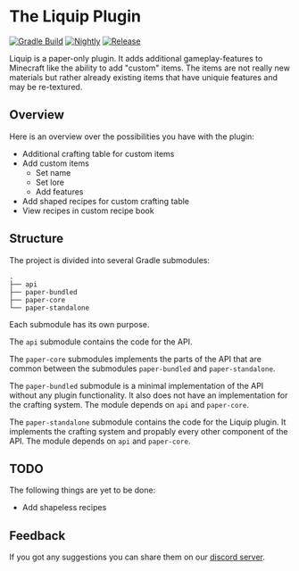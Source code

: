 # The Liquip Plugin

[![Gradle Build](https://github.com/liquip/liquip-plugin/actions/workflows/gradle-build.yml/badge.svg)](https://github.com/liquip/liquip-plugin/actions/workflows/gradle-build.yml)
[![Nightly](https://github.com/liquip/liquip-plugin/actions/workflows/nightly.yml/badge.svg)](https://github.com/liquip/liquip-plugin/actions/workflows/nightly.yml)
[![Release](https://github.com/liquip/liquip-plugin/actions/workflows/release.yml/badge.svg)](https://github.com/liquip/liquip-plugin/actions/workflows/release.yml)

Liquip is a paper-only plugin. It adds additional gameplay-features to Minecraft like the ability to
add "custom" items.
The items are not really new materials but rather already existing items that have uniquie features
and may be re-textured.

## Overview

Here is an overview over the possibilities you have with the plugin:

* Additional crafting table for custom items
* Add custom items
    * Set name
    * Set lore
    * Add features
* Add shaped recipes for custom crafting table
* View recipes in custom recipe book

## Structure

The project is divided into several Gradle submodules:

```
.
├── api
├── paper-bundled
├── paper-core
└── paper-standalone
```

Each submodule has its own purpose.

The `api` submodule contains the code for the API.

The `paper-core` submodules implements the parts of the API that are common between the submodules
`paper-bundled` and `paper-standalone`.

The `paper-bundled` submodule is a minimal implementation of the API without any plugin
functionality.
It also does not have an implementation for the crafting system.
The module depends on `api` and `paper-core`.

The `paper-standalone` submodule contains the code for the Liquip plugin. It implements the crafting
system and propably every other component of the API.
The module depends on `api` and `paper-core`.

## TODO

The following things are yet to be done:

* Add shapeless recipes

## Feedback

If you got any suggestions you can share them on our
[discord server](https://discord.gg/WfzeWjBpeY).

